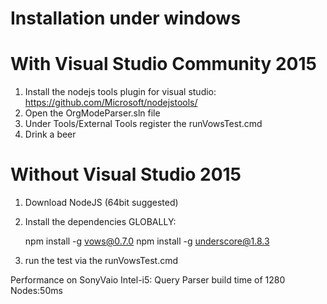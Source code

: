 # Installation under windows

# With Visual Studio Community 2015

1. Install the nodejs tools plugin for visual studio:
https://github.com/Microsoft/nodejstools/
2. Open the  OrgModeParser.sln file
3. Under Tools/External Tools register the runVowsTest.cmd
4. Drink a beer

# Without Visual Studio 2015

1. Download NodeJS (64bit suggested)
2. Install the dependencies GLOBALLY:

	npm  install -g vows@0.7.0
	npm  install -g underscore@1.8.3
		
4. run the test via the runVowsTest.cmd

Performance on SonyVaio Intel-i5:
Query Parser build time of 1280 Nodes:50ms
